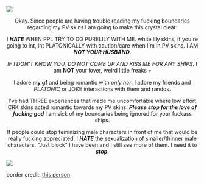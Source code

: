 ![](https://64.media.tumblr.com/e86607f100caa7c245bcd889f061b06f/db26be39848f24fa-de/s2048x3072/66c10030bbf5ee6a52e5044b709b3603d008289e.pnj)

<p align="center">Okay. Since people are having trouble reading my fucking boundaries regarding my PV skins I am going to make this crystal clear:</p>

<p align="center">I <B><I>HATE</I></B> WHEN PPL TRY TO DO PURELILY WITH ME. white lily skins, if you're going to int, int PLATONICALLY with caution/care when I'm in PV skins. I AM <B><I>NOT YOUR HUSBAND</I></B>.</p>

<p align="center"><I>IF I DON'T KNOW YOU, DO NOT COME UP AND KISS ME FOR ANY SHIPS</I>. I am <B>NOT</B> your lover, weird little freaks 💀</p>

<p align="center">I adore <B>my gf</B> and being romantic with <I>only her</I>. I adore my friends and <I>PLATONIC</I> or JOKE interactions with them and randos.</p>

<p align="center">I've had THREE experiences that made me uncomfortable where low effort CRK skins acted romantic towards my PV skins. <B><I>Please stop for the love of fucking god</I></B> I am sick of my boundaries being ignored for your fuckass ships.</p>

<p align="center">If people could stop feminizing male characters in front of me that would be really fucking appreciated. I <B><I>HATE</I></B> the sexualization of smaller/thinner male characters. "Just block" I have been and I still see more of them. I need it to <B><I>stop</I></B>.</p>

![](https://64.media.tumblr.com/a8b5eace754f20a02319323292b4a1c9/ae9f71892911432c-46/s2048x3072/7abe37249ed6c8ba54df549d5402b13f4c8a3e11.pnj)

border credit: [this person](https://www.tumblr.com/sisterlucifergraphics)
<!--
**lonelybluebird/lonelybluebird** is a ✨ _special_ ✨ repository because its `README.md` (this file) appears on your GitHub profile.>
